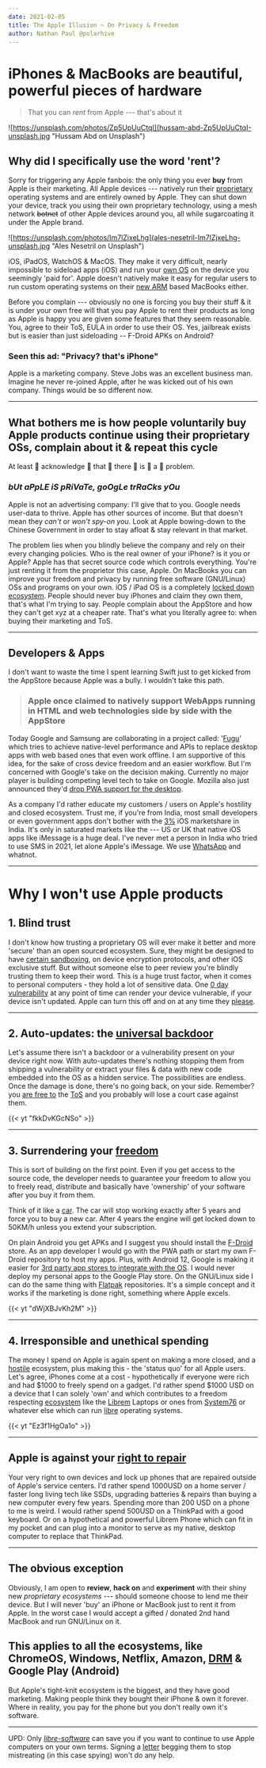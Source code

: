 ```yaml
---
date: 2021-02-05
title: The Apple Illusion ~ On Privacy & Freedom
author: Nathan Paul @polarhive
---
```


# iPhones & MacBooks are beautiful, powerful pieces of hardware

> That you can *rent* from Apple --- that's about it

![https://unsplash.com/photos/Zp5UpUuCtqI](hussam-abd-Zp5UpUuCtqI-unsplash.jpg "Hussam Abd on Unsplash")

## **Why did I specifically use the word 'rent'?**

Sorry for triggering any Apple fanbois: the only thing you ever **buy** from
Apple is their marketing. All Apple devices --- natively run their
[proprietary](https://www.fsf.org/campaigns/apple) operating systems and are
entirely owned by Apple. They can shut down your device, track you using their
own proprietary technology, using a mesh network ~~botnet~~ of other Apple
devices around you, all while sugarcoating it under the Apple brand.

![https://unsplash.com/photos/Im7lZjxeLhg](ales-nesetril-Im7lZjxeLhg-unsplash.jpg "Ales Nesetril on Unsplash")

iOS, iPadOS, WatchOS & MacOS. They make it very difficult, nearly impossible to sideload apps
(iOS) and run your [own OS](/blog/digital-minimalism-on-my-phone-foss/) on the device you seemingly 'paid
for'. Apple doesn't natively make it easy for regular users to run custom operating systems on their [new
ARM](https://www.theverge.com/2021/1/21/22242107/linux-apple-m1-mac-port-corellium-ubuntu-details)
based MacBooks either.

Before you complain --- obviously no one is forcing you buy their stuff & it is
under your own free will that you pay Apple to rent their products as long as
Apple is happy you are given some features that they seem reasonable. You,
agree to their ToS, EULA in order to use their OS. Yes, jailbreak exists but is
easier than just sideloading -- F-Droid APKs on Android?

### Seen this ad: "Privacy? that's iPhone"

Apple is a marketing company. Steve Jobs was an excellent business man. Imagine
he never re-joined Apple, after he was kicked out of his own company. Things
would be so different now.

---
## What bothers me is how people voluntarily buy Apple products continue using their proprietary OSs, complain about it & repeat this cycle

At least 👏 acknowledge 👏 that 👏 there 👏 is 👏 a 👏 problem.

### *bUt aPpLE iS pRiVaTe, goOgLe trRaCks yOu*

Apple is not an advertising company: I'll give that to you. Google needs
user-data to thrive. Apple has other sources of income. But that doesn't mean
they *can't* or *won't spy-on you*. Look at Apple bowing-down to the Chinese
Government in order to stay afloat & stay relevant in that market.

The problem lies when you blindly believe the company and rely on their every changing
policies. Who is the real owner of your iPhone? is it you or Apple? Apple has
that secret source code which controls everything. You're just renting it from the
proprietor this case, Apple. On MacBooks you can improve your freedom and
privacy by running free software (GNU/Linux) OSs and programs on your own. iOS
/ iPad OS is a completely [locked down ecosystem](https://tx.me/s/durov/122). 
People should never buy iPhones and claim they own them, that's what I'm trying
to say. People complain about the AppStore and how they can't get xyz at a
cheaper rate. That's what you literally agree to: when buying their marketing
and ToS.

---
## Developers & Apps

I don't want to waste the time I spent learning Swift just to get kicked from
the AppStore because Apple was a bully. I wouldn't take this path.

> ### Apple once claimed to natively support WebApps running in HTML and web technologies side by side with the AppStore

Today Google and Samsung are collaborating in a project called: '[Fugu](https://www.chromium.org/teams/web-capabilities-fugu)'
which tries to achieve native-level performance and APIs to replace desktop apps with web based ones
that even work offline. I am supportive of this idea, for the sake of cross
device freedom and an easier workflow. But I'm concerned with Google's take
on the decision making. Currently no major player is building competing level
tech to take on Google. Mozilla also just announced they'd [drop PWA support
for the desktop](https://www.thurrott.com/cloud/web-browsers/mozilla-firefox/246716/firefox-85-is-here-but-mozilla-is-killing-pwa-features).

As a company I'd rather educate my customers / users on Apple's hostility and
closed ecosystem. Trust me, if you're from India, most small developers or even
government apps don't bother with the [3%](https://www.statista.com/statistics/262157/market-share-held-by-mobile-operating-systems-in-india/)
iOS marketshare in India. It's only in saturated markets like the --- US or UK
that native iOS apps like iMessage is a huge deal. I've never met a person in
India who tried to use SMS in 2021, let alone Apple's iMessage. We use
[WhatsApp](/blog/messengers/) and whatnot.

---
# Why I won't use Apple products

## 1. Blind trust

I don't know how trusting a proprietary OS will ever make it better and more
'secure' than an open sourced ecosystem. Sure, they might be designed to have
[certain sandboxing](https://madaidans-insecurities.github.io/security-privacy-advice.html#desktop-os),
on device encryption protocols, and other iOS exclusive stuff. But without
someone else to peer review you're blindly trusting them to keep their word.
This is a huge trust factor, when it comes to personal computers - they hold a
lot of sensitive data. One [0 day vulnerability](https://support.apple.com/en-us/HT212146)
at any point of time can render your device vulnerable, if your device isn't
updated. Apple can turn this off and on at any time they [please](https://nitter.net/Stevenpotato/status/1356953980174131200).

---
## 2. Auto-updates: the [universal backdoor](https://piped.kavin.rocks/watch?v=x8JuUW41pbQ)

Let's assume there isn't a backdoor or a vulnerability present on your device
right now. With auto-updates there's nothing stopping them from shipping a
vulnerability or extract your files & data with new code embedded into the OS
as a hidden service. The possibilities are endless. Once the damage is done,
there's no going back, on your side. Remember? you [are free to](https://www.apple.com/legal/sla/docs/iOS14_iPadOS14.pdf) 
the [ToS](https://www.apple.com/legal/sla/docs/macOSBigSur.pdf) and you
probably will lose a court case against them.

{{< yt "fkkDvKGcNSo" >}}

---
## 3. Surrendering your [freedom](https://sneak.berlin/20201112/your-computer-isnt-yours/)

This is sort of building on the first point. Even if you get access to the
source code, the developer needs to guarantee your freedom to allow you to
freely read, distribute and basically have 'ownership' of your software after
you buy it from them.

Think of it like a [car](https://odysee.com/@Lunduke:e/ComputersAreBroken:7).
The car will stop working exactly after 5 years and force you to buy a new car.
After 4 years the engine will get locked down to 50KM/h unless you extend your
subscription.

On plain Android you get APKs and I suggest you should install the
[F-Droid](https://f-droid.org/) store. As an app developer I would go with the
PWA path or start my own F-Droid repository to host my apps. Plus, with Android
12, Google is making it easier for [3rd party app stores to integrate with the
OS](https://www.theverge.com/2020/9/28/21472139/google-android-12-app-store-installation-payment-fees).
I would never deploy my personal apps to the Google Play store. On the
GNU/Linux side I can do the same thing with [Flatpak](https://flatpak.org/)
repositories. It's a simple concept and it works if the marketing is done
right, something where Apple excels.

{{< yt "dWjXBJvKh2M" >}}

---
## 4. Irresponsible and unethical spending

The money I spend on Apple is again spent on making a more closed, and a
[hostile](https://en.wikipedia.org/wiki/Epic_Games_v._Apple) ecosystem, plus
making this - the 'status quo' for all Apple users. Let's agree, iPhones come
at a cost - hypothetically if everyone were rich and had $1000 to freely spend
on a gadget. I'd rather spend $1000 USD on a device that I can solely 'own' and
which contributes to a freedom respecting [ecosystem](https://puri.sm/about/manufacturing-and-sourcing/) 
like the [Librem](https://puri.sm/products/) Laptops or ones from
[System76](https://system76.com/laptops) or whatever else which can run
[libre](/blog/how-i-do-my-computing/) operating systems.

{{< yt "Ez3f1HgOa1o" >}}

---
## Apple is against your [right to repair](https://mspoweruser.com/apple-right-to-repair-iphone-12-camera/)

Your very right to own devices and lock up phones that are repaired outside of
Apple's service centers. I'd rather spend 1000USD on a home server / faster
long living tech like SSDs, upgrading batteries & repairs than buying a new
computer every few years. Spending more than 200 USD on a phone to me is weird.
I would rather spend 500USD on a ThinkPad with a good keyboard. Or on a
hypothetical and powerful Librem Phone which can fit in my pocket and can plug
into a monitor to serve as my native, desktop computer to replace that
ThinkPad.

---
## The obvious exception

Obviously, I am open to **review**, **hack on** and **experiment** with their
shiny new *proprietary ecosystems* --- should someone choose to lend me their
device. But I will never 'buy' an iPhone or MacBook just to rent it from Apple.
In the worst case I would accept a gifted / donated 2nd hand MacBook and run
GNU/Linux on it.

## This applies to all the ecosystems, like ChromeOS, Windows, Netflix, Amazon, [DRM](https://www.defectivebydesign.org/) & Google Play (Android)

But Apple's tight-knit ecosystem is the biggest, and they have good marketing.
Making people think they bought their iPhone & own it forever. Where in
reality, you pay for the phone but you don't really own it's software.

---
UPD: Only *[libre-software](/blog/free-libre-software/)* can save you if you
want to continue to use Apple computers on your own terms. Signing a
[letter](https://alirezahayati.com/2021/08/07/apple-is-going-to-put-a-back-door-in-your-private-life-and-the-answer-to-that-is-free-software/)
begging them to stop mistreating (in this case spying) won't do any help.

